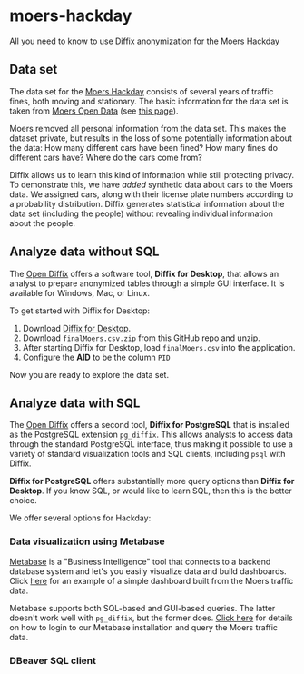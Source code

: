 # moers-hackday

All you need to know to use Diffix anonymization for the Moers Hackday

## Data set

The data set for the [Moers Hackday](https://www.codeforniederrhein.de/hackday-2022/) consists of several years of traffic fines, both moving and stationary. The basic information for the data set is taken from [Moers Open Data](https://www.offenesdatenportal.de/organization/moers) (see [this page](https://www.offenesdatenportal.de/organization/20a7743d-057b-4e0e-a341-cf0adaf1502a?groups=transport-verkehr&tags=Bu%C3%9Fgelder)).

Moers removed all personal information from the data set. This makes the dataset private, but results in the loss of some potentially information about the data: How many different cars have been fined? How many fines do different cars have? Where do the cars come from?

Diffix allows us to learn this kind of information while still protecting privacy. To demonstrate this, we have *added* synthetic data about cars to the Moers data. We assigned cars, along with their license plate numbers according to a probability distribution. Diffix generates statistical information about the data set (including the people) without revealing individual information about the people.

## Analyze data without SQL

The [Open Diffix](https://open-diffix.org) offers a software tool, **Diffix for Desktop**, that allows an analyst to prepare anonymized tables through a simple GUI interface. It is available for Windows, Mac, or Linux.

To get started with Diffix for Desktop:

1. Download [Diffix for Desktop](https://www.open-diffix.org/download).
2. Download `finalMoers.csv.zip` from this GitHub repo and unzip.
4. After starting Diffix for Desktop, load `finalMoers.csv` into the application.
5. Configure the **AID** to be the column `PID`

Now you are ready to explore the data set.

## Analyze data with SQL

The [Open Diffix](https://open-diffix.org) offers a second tool, **Diffix for PostgreSQL** that is installed as the PostgreSQL extension `pg_diffix`. This allows analysts to access data through the standard PostgreSQL interface, thus making it possible to use a variety of standard visualization tools and SQL clients, including `psql` with Diffix.

**Diffix for PostgreSQL** offers substantially more query options than **Diffix for Desktop**. If you know SQL, or would like to learn SQL, then this is the better choice.

We offer several options for Hackday:

### Data visualization using Metabase

[Metabase](https://www.metabase.com/) is a "Business Intelligence" tool that connects to a backend database system and let's you easily visualize data and build dashboards.  Click [here](http://metabase.open-diffix.org/public/dashboard/639cfe51-f9d5-4683-b76b-a9328f46a418) for an example of a simple dashboard built from the Moers traffic data.

Metabase supports both SQL-based and GUI-based queries. The latter doesn't work well with `pg_diffix`, but the former does. [Click here](metabase.md) for details on how to login to our Metabase installation and query the Moers traffic data.

### DBeaver SQL client